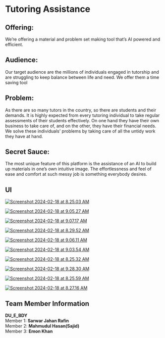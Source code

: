 # Tutoring Assistance

## Offering:
We’re offering a material and problem set making tool that’s AI powered and efficient.

## Audience:
Our target audience are the millions of individuals engaged in tutorship and are struggling to keep balance between life and need. We offer them a time saving tool

## Problem:
As there are so many tutors in the country, so there are students and their demands. It is highly expected from every tutoring individual to take regular assessments of their students effectively. On one hand they have their own business to take care of, and on the other, they have their financial needs. We solve these individuals’ problems by taking care of all the untidy work they have at hand.

## Secret Sauce:
The most unique feature of this platform is the assistance of an AI to build up materials in one’s own intuitive image. The effortlessness and feel of ease and comfort at such messy job is something everybody desires.


## UI
[![Screenshot 2024-02-18 at 8.25.03 AM](https://github.com/ignite312/Tutoring-assistant_Sust-Hackathon/raw/main/ui/Screenshot%202024-02-18%20at%208.25.03%20AM.png)](https://github.com/ignite312/Tutoring-assistant_Sust-Hackathon/blob/main/ui/Screenshot%202024-02-18%20at%208.25.03%20AM.png)

[![Screenshot 2024-02-18 at 9.05.27 AM](https://github.com/ignite312/Tutoring-assistant_Sust-Hackathon/raw/main/ui/Screenshot%202024-02-18%20at%209.05.27%20AM.png)](https://github.com/ignite312/Tutoring-assistant_Sust-Hackathon/blob/main/ui/Screenshot%202024-02-18%20at%209.05.27%20AM.png)

[![Screenshot 2024-02-18 at 9.07.17 AM](https://github.com/ignite312/Tutoring-assistant_Sust-Hackathon/raw/main/ui/Screenshot%202024-02-18%20at%209.07.17%20AM.png)](https://github.com/ignite312/Tutoring-assistant_Sust-Hackathon/blob/main/ui/Screenshot%202024-02-18%20at%209.07.17%20AM.png)

[![Screenshot 2024-02-18 at 8.29.52 AM](https://github.com/ignite312/Tutoring-assistant_Sust-Hackathon/raw/main/ui/Screenshot%202024-02-18%20at%208.29.52%20AM.png)](https://github.com/ignite312/Tutoring-assistant_Sust-Hackathon/blob/main/ui/Screenshot%202024-02-18%20at%208.29.52%20AM.png)

[![Screenshot 2024-02-18 at 9.06.11 AM](https://github.com/ignite312/Tutoring-assistant_Sust-Hackathon/raw/main/ui/Screenshot%202024-02-18%20at%209.06.11%20AM.png)](https://github.com/ignite312/Tutoring-assistant_Sust-Hackathon/blob/main/ui/Screenshot%202024-02-18%20at%209.06.11%20AM.png)

[![Screenshot 2024-02-18 at 9.03.54 AM](https://github.com/ignite312/Tutoring-assistant_Sust-Hackathon/raw/main/ui/Screenshot%202024-02-18%20at%209.03.54%20AM.png)](https://github.com/ignite312/Tutoring-assistant_Sust-Hackathon/blob/main/ui/Screenshot%202024-02-18%20at%209.03.54%20AM.png)

[![Screenshot 2024-02-18 at 8.25.32 AM](https://github.com/ignite312/Tutoring-assistant_Sust-Hackathon/raw/main/ui/Screenshot%202024-02-18%20at%208.25.32%20AM.png)](https://github.com/ignite312/Tutoring-assistant_Sust-Hackathon/blob/main/ui/Screenshot%202024-02-18%20at%208.25.32%20AM.png)

[![Screenshot 2024-02-18 at 9.28.30 AM](https://github.com/ignite312/Tutoring-assistant_Sust-Hackathon/raw/main/ui/Screenshot%202024-02-18%20at%209.28.30%20AM.png)](https://github.com/ignite312/Tutoring-assistant_Sust-Hackathon/blob/main/ui/Screenshot%202024-02-18%20at%209.28.30%20AM.png)

[![Screenshot 2024-02-18 at 8.25.59 AM](https://github.com/ignite312/Tutoring-assistant_Sust-Hackathon/raw/main/ui/Screenshot%202024-02-18%20at%208.25.59%20AM.png)](https://github.com/ignite312/Tutoring-assistant_Sust-Hackathon/blob/main/ui/Screenshot%202024-02-18%20at%208.25.59%20AM.png)

[![Screenshot 2024-02-18 at 8.27.16 AM](https://github.com/ignite312/Tutoring-assistant_Sust-Hackathon/raw/main/ui/Screenshot%202024-02-18%20at%208.27.16%20AM.png)](https://github.com/ignite312/Tutoring-assistant_Sust-Hackathon/blob/main/ui/Screenshot%202024-02-18%20at%208.27.16%20AM.png)


## Team Member Information
**DU_E_BDY**</br>
Member 1: **Sarwar Jahan Rafin** </br>
Member 2: **Mahmudul Hasan(Sajid)** </br>
Member 3: **Emon Khan** 